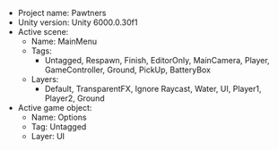 <!-- UNITY CODE ASSIST INSTRUCTIONS START -->
- Project name: Pawtners
- Unity version: Unity 6000.0.30f1
- Active scene:
  - Name: MainMenu
  - Tags:
    - Untagged, Respawn, Finish, EditorOnly, MainCamera, Player, GameController, Ground, PickUp, BatteryBox
  - Layers:
    - Default, TransparentFX, Ignore Raycast, Water, UI, Player1, Player2, Ground
- Active game object:
  - Name: Options
  - Tag: Untagged
  - Layer: UI
<!-- UNITY CODE ASSIST INSTRUCTIONS END -->